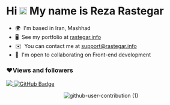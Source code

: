 Hi <img src="https://raw.githubusercontent.com/MartinHeinz/MartinHeinz/master/wave.gif" width="20px">  My name is Reza Rastegar 
==============================

* 🌍  I'm based in Iran, Mashhad
* 🖥️  See my portfolio at [rastegar.info](http://rastegar.info)
* ✉️  You can contact me at [support@rastegar.info](mailto:support@rastegar.info) 
* 🤝  I'm open to collaborating on Front-end development

<!-- ### 📊Badges (My GitHub Stats) -->
<!-- <a href="https://github.com/rastegardev" align="left"><img src="https://github-readme-stats.vercel.app/api/top-langs/?username=rastegardev&langs_count=10&title_color=0891b2&text_color=ffffff&icon_color=0891b2&bg_color=1c1917&hide_border=true&locale=en&custom_title=Top%20%Languages" alt="Top Languages" /></a> -->

### ❤Views and followers

<a href="https://github.com/Meghna-DAS/github-profile-views-counter">
    <img src="https://komarev.com/ghpvc/?username=rezarastegar2003">
</a>
<a href="https://github.com/rastegardev?tab=followers"><img src="https://img.shields.io/github/followers/rastegardev?label=Followers&style=social" alt="GitHub Badge"></a>

<div align=center>
    
 ![github-user-contribution (1)](https://user-images.githubusercontent.com/97861491/171216843-3ace5e2b-1297-4cc9-9314-6173b3bd2d39.svg)
    
</div>
